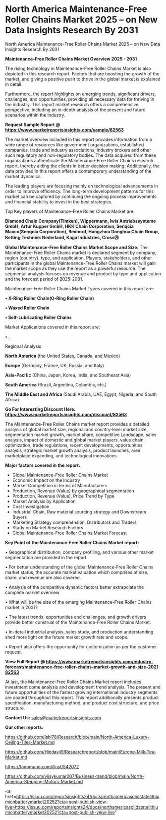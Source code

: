 # North America Maintenance-Free Roller Chains Market 2025 – on New Data Insights Research By 2031
 North America Maintenance-Free Roller Chains Market 2025 – on New Data Insights Research By 2031

<Strong> Maintenance-Free Roller Chains Market Overview 2025 - 2031</strong>

The rising technology in Maintenance-Free Roller Chains Market is also depicted in this research report. Factors that are boosting the growth of the market, and giving a positive push to thrive in the global market is explained in detail.

Furthermore, the report highlights on emerging trends, significant drivers, challenges, and opportunities, providing all necessary data for thriving in the industry. This report market research offers a comprehensive perspective, including an in-depth analysis of the present and future scenarios within the industry.

<strong>Request Sample Report @ <a href=https://www.marketreportsinsights.com/sample/82563>https://www.marketreportsinsights.com/sample/82563</a></strong>

The market overview included in this report provides information from a wide range of resources like government organizations, established companies, trade and industry associations, industry brokers and other such regulatory and non-regulatory bodies. The data acquired from these organizations authenticate the Maintenance-Free Roller Chains research report, thereby aiding the clients in better decision making. Additionally, the data provided in this report offers a contemporary understanding of the market dynamics.

The leading players are focusing mainly on technological advancements in order to improve efficiency. The long-term development patterns for this market can be captured by continuing the ongoing process improvements and financial stability to invest in the best strategies.

Top Key players of Maintenance-Free Roller Chains Market are:

<strong>Diamond Chain Company(Timken), Wippermann, Iwis Antriebssysteme GmbH, Artur Kupper GmbH, HKK Chain Corporation, Senqcia Maxco(Senqcia Corporation), Rexnord, Hangzhou Donghua Chain Group, Ketting Techniek Nederland, Kaga Industries, Cross㊊</strong>

<strong><b>Global Maintenance-Free Roller Chains Market Scope and Size:</b></strong>
The Maintenance-Free Roller Chains market is declared segment by company, region (country), type, and application. Players, stakeholders, and other participants in the global Maintenance-Free Roller Chains market will gain the market scope as they use the report as a powerful resource. The segmental analysis focuses on revenue and product by type and application and the forecast period of 2025-2031.

Maintenance-Free Roller Chains Market Types covered in this report are:

<strong>• X-Ring Roller Chain(O-Ring Roller Chain)

• Waxed Roller Chain

• Self-Lubricating Roller Chains</strong>

Market Applications covered in this report are:

<strong>• .</strong> 

Regional Analysis

<strong>North America</strong> (the United States, Canada, and Mexico)

<strong>Europe</strong> (Germany, France, UK, Russia, and Italy)

<strong>Asia-Pacific</strong> (China, Japan, Korea, India, and Southeast Asia)

<strong>South America</strong> (Brazil, Argentina, Colombia, etc.)

<strong>The Middle East and Africa</strong> (Saudi Arabia, UAE, Egypt, Nigeria, and South Africa)

<strong>Go For Interesting Discount Here: <a href=https://www.marketreportsinsights.com/discount/82563>https://www.marketreportsinsights.com/discount/82563</a></strong>

The Maintenance-Free Roller Chains market report provides a detailed analysis of global market size, regional and country-level market size, segmentation market growth, market share, competitive Landscape, sales analysis, impact of domestic and global market players, value chain optimization, trade regulations, recent developments, opportunities analysis, strategic market growth analysis, product launches, area marketplace expanding, and technological innovations.

<strong><b>Major factors covered in the report:</b></strong>
<ul>
  <li>Global Maintenance-Free Roller Chains Market </li>
  <li>Economic Impact on the Industry</li>
  <li>Market Competition in terms of Manufacturers</li>
  <li>Production, Revenue (Value) by geographical segmentation</li>
  <li>Production, Revenue (Value), Price Trend by Type</li>
  <li>Market Analysis by Application</li>
  <li>Cost Investigation</li>
  <li>Industrial Chain, Raw material sourcing strategy and Downstream Buyers</li>
  <li>Marketing Strategy comprehension, Distributors and Traders</li>
  <li>Study on Market Research Factors</li>
  <li>Global Maintenance-Free Roller Chains Market Forecast</li>
</ul>

<strong><b>Key Point of the Maintenance-Free Roller Chains Market report:</b></strong>

• Geographical distribution, company profiling, and various other market segmentation are provided in the report.

• For better understanding of the global Maintenance-Free Roller Chains market status, the accurate market valuation which comprises of size, share, and revenue are also covered.

• Analysis of the competitive dynamic factors better extrapolate the complete market overview

• What will be the size of the emerging Maintenance-Free Roller Chains market in 2031?

• The latest trends, opportunities and challenges, and growth drivers provide better construal of the Maintenance-Free Roller Chains Market.

• In-detail industrial analysis, sales study, and production understanding shed more light on the future market growth rate and scope.

• Report also offers the opportunity for customization as per the customer request.

<strong><b>View Full Report @ <a href=https://www.marketreportsinsights.com/industry-forecast/maintenance-free-roller-chains-market-growth-and-size-2021-82563>https://www.marketreportsinsights.com/industry-forecast/maintenance-free-roller-chains-market-growth-and-size-2021-82563</a></b></strong>


At last, the Maintenance-Free Roller Chains Market report includes investment come analysis and development trend analysis. The present and future opportunities of the fastest growing international industry segments are coated throughout this report. This report additionally presents product specification, manufacturing method, and product cost structure, and price structure.

<strong>Contact Us:</strong>
sales@marketreportsinsights.com

<strong>Our other reports:</strong>

<a href=https://github.com/Ishi78/Research/blob/main/North-America-Luxury-Ceiling-Tiles-Market.md>https://github.com/Ishi78/Research/blob/main/North-America-Luxury-Ceiling-Tiles-Market.md</a>

<a href=https://github.com/Hindavii9/Researchreport/blob/main/Europe-Milk-Tea-Market.md>https://github.com/Hindavii9/Researchreport/blob/main/Europe-Milk-Tea-Market.md</a>

<a href=https://tanomuno.com/illust/542072>https://tanomuno.com/illust/542072</a>

<a href=https://github.com/vijaykumar207/Business-trend/blob/main/North-America-Stepping-Motors-Market.md>https://github.com/vijaykumar207/Business-trend/blob/main/North-America-Stepping-Motors-Market.md</a>

<a href=https://issuu.com/reportsinsights24/docs/northamericasolidstatelithiumionbatterymarket20252?cta=post-publish-view-live>https://issuu.com/reportsinsights24/docs/northamericasolidstatelithiumionbatterymarket20252?cta=post-publish-view-live</a>"
